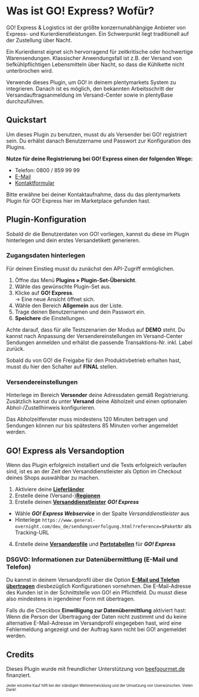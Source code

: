 # Was ist GO! Express? Wofür?

GO! Express & Logistics ist der größte konzernunabhängige Anbieter von Express- und Kurierdienstleistungen. Ein Schwerpunkt liegt traditionell auf der Zustellung über Nacht.

Ein Kurierdienst eignet sich hervorragend für zeitkritische oder hochwertige Warensendungen. Klassischer Anwendungsfall ist z.B. der Versand von tiefkühlpflichtigen Lebensmitteln über Nacht, so dass die Kühlkette nicht unterbrochen wird.

Verwende dieses Plugin, um GO! in deinem plentymarkets System zu integrieren. Danach ist es möglich, den bekannten Arbeitsschritt der Versandauftragsanmeldung im Versand-Center sowie in plentyBase durchzuführen. 

## Quickstart

Um dieses Plugin zu benutzen, musst du als Versender bei GO! registriert sein. Du erhälst danach Benutzername und Passwort zur Konfiguration des Plugins.

**Nutze für deine Registrierung bei GO! Express einen der folgenden Wege:**

- Telefon: 0800 / 859 99 99
- [E-Mail](mailto:info@general-overnight.com)
- [Kontaktformular](https://www.general-overnight.com/deu_de/online-services/kontakt.html)

Bitte erwähne bei deiner Kontaktaufnahme, dass du das plentymarkets Plugin für GO! Express hier im Marketplace gefunden hast.

## Plugin-Konfiguration

Sobald dir die Benutzerdaten von GO! vorliegen, kannst du diese im Plugin hinterlegen und dein erstes Versandetikett generieren.

### Zugangsdaten hinterlegen

Für deinen Einstieg musst du zunächst den API-Zugriff ermöglichen.

1. Öffne das Menü **Plugins » Plugin-Set-Übersicht**.
2. Wähle das gewünschte Plugin-Set aus.
3. Klicke auf **GO! Express**.<br>→ Eine neue Ansicht öffnet sich.
4. Wähle den Bereich **Allgemein** aus der Liste.
5. Trage deinen Benutzernamen und dein Passwort ein.
6. **Speichere** die Einstellungen.

Achte darauf, dass für alle Testszenarien der Modus auf **DEMO** steht. Du kannst nach Anpassung der Versendereinstellungen im Versand-Center Sendungen anmelden und erhälst die passende Transaktions-Nr. inkl. Label zurück.

Sobald du von GO! die Freigabe für den Produktivbetrieb erhalten hast, musst du hier den Schalter auf **FINAL** stellen.

### Versendereinstellungen

Hinterlege im Bereich **Versender** deine Adressdaten gemäß Registrierung. Zusätzlich kannst du unter **Versand** deine Abholzeit und einen optionalen Abhol-/Zustellhinweis konfigurieren.

<div class="alert alert-warning" role="alert">
    Das Abholzeitfenster muss mindestens 120 Minuten betragen und Sendungen können nur bis spätestens 85 Minuten vorher angemeldet werden.
</div>

## GO! Express als Versandoption

Wenn das Plugin erfolgreich installiert und die Tests erfolgreich verlaufen sind, ist es an der Zeit den Versanddienstleister als Option im Checkout deines Shops auswählbar zu machen.

1. Aktiviere deine **[Lieferländer](https://knowledge.plentymarkets.com/fulfillment/versand-vorbereiten#100)**
2. Erstelle deine (Versand-)**[Regionen](https://knowledge.plentymarkets.com/fulfillment/versand-vorbereiten#400)**
3. Erstelle deinen **[Versanddienstleister](https://knowledge.plentymarkets.com/fulfillment/versand-vorbereiten#800)** _**GO! Express**_
  * Wähle _**GO! Express Webservice**_ in der Spalte _Versanddienstleister_ aus
  * Hinterlege `https://www.general-overnight.com/deu_de/sendungsverfolgung.html?reference=$PaketNr` als Tracking-URL
4. Erstelle deine **[Versandprofile](https://knowledge.plentymarkets.com/fulfillment/versand-vorbereiten#1000)** und **[Portotabellen](https://knowledge.plentymarkets.com/fulfillment/versand-vorbereiten#1500)** für _**GO! Express**_

### DSGVO: Informationen zur Datenübermittlung (E-Mail und Telefon)

Du kannst in deinem Versandprofil über die Option **[E-Mail und Telefon übertragen](https://knowledge.plentymarkets.com/business-entscheidungen/rechtliches/dsgvo#700)** diesbezüglich Konfigurationen vornehmen. Die E-Mail-Adresse des Kunden ist in der Schnittstelle von GO! ein Pflichtfeld. Du musst diese also mindestens in irgendeiner Form mit übertragen.

<div class="alert alert-warning" role="alert">
    Falls du die Checkbox <strong>Einwilligung zur Datenübermittlung</strong> aktiviert hast: Wenn die Person der Übertragung der Daten nicht zustimmt und du keine alternative E-Mail-Adresse im Versandprofil eingegeben hast, wird eine Fehlermeldung angezeigt und der Auftrag kann nicht bei GO! angemeldet werden.
</div>

## Credits

Dieses Plugin wurde mit freundlicher Unterstützung von [beefgourmet.de](https://www.beefgourmet.de/) finanziert.

<sub><sup>Jeder einzelne Kauf hilft bei der ständigen Weiterentwicklung und der Umsetzung von Userwünschen. Vielen Dank!</sup></sub>
